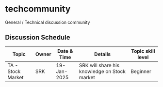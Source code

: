 # techcommunity

General / Technical discussion community

## Discussion Schedule

| Topic | Owner | Date & Time | Details | Topic skill level |
| ------|------|------|------|------|
| TA - Stock Market | SRK | 19-Jan-2025 | SRK will share his knowledge on Stock market | Beginner | 

